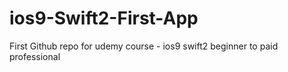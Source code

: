 # ios9-Swift2-First-App
First Github repo for udemy course - ios9 swift2 beginner to paid professional

